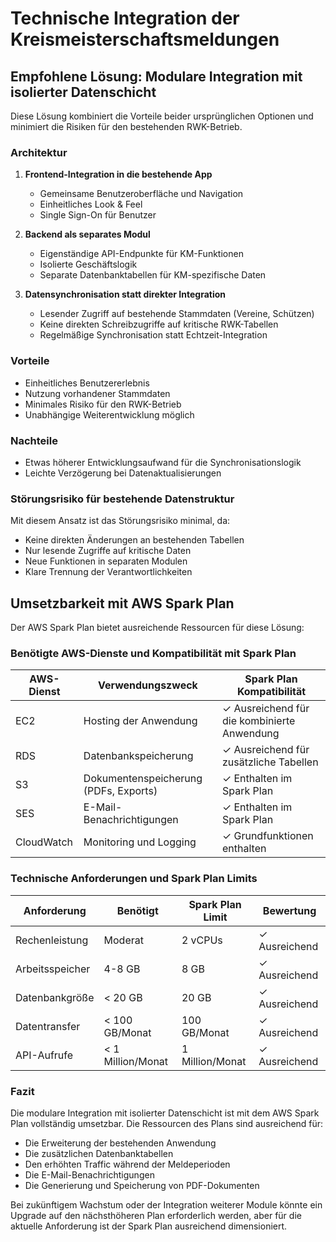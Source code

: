 # Technische Integration der Kreismeisterschaftsmeldungen

## Empfohlene Lösung: Modulare Integration mit isolierter Datenschicht

Diese Lösung kombiniert die Vorteile beider ursprünglichen Optionen und minimiert die Risiken für den bestehenden RWK-Betrieb.

### Architektur

1. **Frontend-Integration in die bestehende App**
   - Gemeinsame Benutzeroberfläche und Navigation
   - Einheitliches Look & Feel
   - Single Sign-On für Benutzer

2. **Backend als separates Modul**
   - Eigenständige API-Endpunkte für KM-Funktionen
   - Isolierte Geschäftslogik
   - Separate Datenbanktabellen für KM-spezifische Daten

3. **Datensynchronisation statt direkter Integration**
   - Lesender Zugriff auf bestehende Stammdaten (Vereine, Schützen)
   - Keine direkten Schreibzugriffe auf kritische RWK-Tabellen
   - Regelmäßige Synchronisation statt Echtzeit-Integration

### Vorteile
- Einheitliches Benutzererlebnis
- Nutzung vorhandener Stammdaten
- Minimales Risiko für den RWK-Betrieb
- Unabhängige Weiterentwicklung möglich

### Nachteile
- Etwas höherer Entwicklungsaufwand für die Synchronisationslogik
- Leichte Verzögerung bei Datenaktualisierungen

### Störungsrisiko für bestehende Datenstruktur
Mit diesem Ansatz ist das Störungsrisiko minimal, da:
- Keine direkten Änderungen an bestehenden Tabellen
- Nur lesende Zugriffe auf kritische Daten
- Neue Funktionen in separaten Modulen
- Klare Trennung der Verantwortlichkeiten

## Umsetzbarkeit mit AWS Spark Plan

Der AWS Spark Plan bietet ausreichende Ressourcen für diese Lösung:

### Benötigte AWS-Dienste und Kompatibilität mit Spark Plan

| AWS-Dienst | Verwendungszweck | Spark Plan Kompatibilität |
|------------|------------------|---------------------------|
| EC2 | Hosting der Anwendung | ✓ Ausreichend für die kombinierte Anwendung |
| RDS | Datenbankspeicherung | ✓ Ausreichend für zusätzliche Tabellen |
| S3 | Dokumentenspeicherung (PDFs, Exports) | ✓ Enthalten im Spark Plan |
| SES | E-Mail-Benachrichtigungen | ✓ Enthalten im Spark Plan |
| CloudWatch | Monitoring und Logging | ✓ Grundfunktionen enthalten |

### Technische Anforderungen und Spark Plan Limits

| Anforderung | Benötigt | Spark Plan Limit | Bewertung |
|-------------|----------|------------------|-----------|
| Rechenleistung | Moderat | 2 vCPUs | ✓ Ausreichend |
| Arbeitsspeicher | 4-8 GB | 8 GB | ✓ Ausreichend |
| Datenbankgröße | < 20 GB | 20 GB | ✓ Ausreichend |
| Datentransfer | < 100 GB/Monat | 100 GB/Monat | ✓ Ausreichend |
| API-Aufrufe | < 1 Million/Monat | 1 Million/Monat | ✓ Ausreichend |

### Fazit

Die modulare Integration mit isolierter Datenschicht ist mit dem AWS Spark Plan vollständig umsetzbar. Die Ressourcen des Plans sind ausreichend für:

- Die Erweiterung der bestehenden Anwendung
- Die zusätzlichen Datenbanktabellen
- Den erhöhten Traffic während der Meldeperioden
- Die E-Mail-Benachrichtigungen
- Die Generierung und Speicherung von PDF-Dokumenten

Bei zukünftigem Wachstum oder der Integration weiterer Module könnte ein Upgrade auf den nächsthöheren Plan erforderlich werden, aber für die aktuelle Anforderung ist der Spark Plan ausreichend dimensioniert.